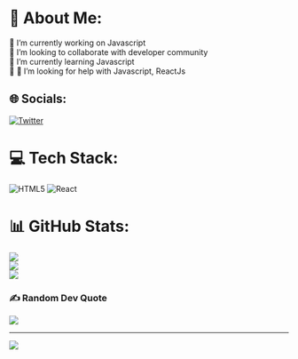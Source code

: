 # 💫 About Me:

🔭 I’m currently working on Javascript<br>
👯 I’m looking to collaborate with developer community <br>
🌱 I’m currently learning Javascript<br>💬 
🤝 I’m looking for help with Javascript, ReactJs<br>

## 🌐 Socials:

[![Twitter](https://img.shields.io/badge/Twitter-%231DA1F2.svg?logo=Twitter&logoColor=white)](https://twitter.com/srshankar145)

# 💻 Tech Stack:

![HTML5](https://img.shields.io/badge/html5-%23E34F26.svg?style=for-the-badge&logo=html5&logoColor=white) ![React](https://img.shields.io/badge/react-%2320232a.svg?style=for-the-badge&logo=react&logoColor=%2361DAFB)

# 📊 GitHub Stats:

![](https://github-readme-stats.vercel.app/api?username=srshankar145&theme=dark&hide_border=false&include_all_commits=false&count_private=false)<br/>
![](https://github-readme-streak-stats.herokuapp.com/?user=srshankar145&theme=dark&hide_border=false)<br/>
![](https://github-readme-stats.vercel.app/api/top-langs/?username=srshankar145&theme=dark&hide_border=false&include_all_commits=false&count_private=false&layout=compact)

### ✍️ Random Dev Quote

![](https://quotes-github-readme.vercel.app/api?type=horizontal&theme=gruvbox)

---

[![](https://visitcount.itsvg.in/api?id=srshankar145&icon=0&color=0)](https://visitcount.itsvg.in)
